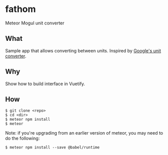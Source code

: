# fathom
Meteor Mogul unit converter

## What

Sample app that allows converting between units. Inspired by [Google's unit converter](https://support.google.com/websearch/answer/3284611?hl=en#unitconverter).

## Why

Show how to build interface in Vuetify.

## How

```
$ git clone <repo>
$ cd <dir>
$ meteor npm install
$ meteor
```

Note: if you're upgrading from an earlier version of meteor, you may need to do the following:

`$ meteor npm install --save @babel/runtime`
